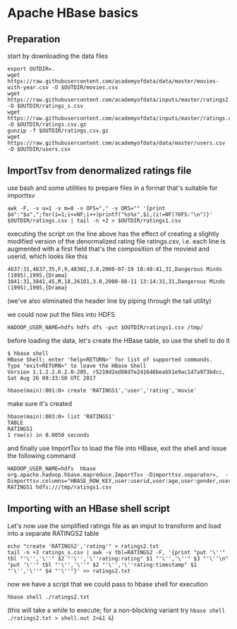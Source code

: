 # Apache HBase basics
## Preparation
start by downloading the data files
```
export OUTDIR=.
wget https://raw.githubusercontent.com/academyofdata/data/master/movies-with-year.csv -O $OUTDIR/movies.csv
wget https://raw.githubusercontent.com/academyofdata/inputs/master/ratings2.csv -O $OUTDIR/ratings_s.csv
wget https://raw.githubusercontent.com/academyofdata/inputs/master/ratings.csv.gz -O $OUTDIR/ratings.csv.gz
gunzip -f $OUTDIR/ratings.csv.gz
wget https://raw.githubusercontent.com/academyofdata/data/master/users.csv -O $OUTDIR/users.csv
```
## ImportTsv from denormalized ratings file
use bash and some utilities to prepare files in a format that's suitable for importtsv 
```
awk -F, -v u=1 -v m=8 -v OFS="," -v ORS="" '{print $m":"$u",";for(i=1;i<=NF;i++)printf("%s%s",$i,(i!=NF)?OFS:"\n")}' $OUTDIR/ratings.csv | tail -n +2 > $OUTDIR/ratings1.csv

```
executing the script on the line above has the effect of creating a slightly modified version of the denormalized rating file ratings.csv, i.e. each line is augmented with a first field that's the composition of the movieid and userid, which looks like this
```
4637:31,4637,35,F,9,48302,3.0,2000-07-19 18:48:41,31,Dangerous Minds (1995),1995,{Drama}
3841:31,3841,45,M,18,26101,3.0,2000-08-11 13:14:31,31,Dangerous Minds (1995),1995,{Drama}
```
(we've also eliminated the header line by piping through the tail utility)

we could now put the files into HDFS
```
HADOOP_USER_NAME=hdfs hdfs dfs -put $OUTDIR/ratings1.csv /tmp/
```
before loading the data, let's create the HBase table, so use the shell to do it
```
$ hbase shell
HBase Shell; enter 'help<RETURN>' for list of supported commands.
Type "exit<RETURN>" to leave the HBase Shell
Version 1.1.2.2.6.2.0-205, r5210d2ed88d7e241646beab51e9ac147a973bdcc, Sat Aug 26 09:33:50 UTC 2017

hbase(main):001:0> create 'RATINGS1','user','rating','movie'
```
make sure it's created
```
hbase(main):003:0> list 'RATINGS1'
TABLE                                                                                                                       
RATINGS1                                                                                                                    
1 row(s) in 0.0050 seconds
```
and finally use ImportTsv to load the file into HBase, exit the shell and issue the following command
```
HADOOP_USER_NAME=hdfs  hbase org.apache.hadoop.hbase.mapreduce.ImportTsv -Dimporttsv.separator=,  -Dimporttsv.columns="HBASE_ROW_KEY,user:userid,user:age,user:gender,user:occupation,user:zip,rating:rating,rating:timestamp,movie:movieid,movie:title,movie:year,movie:genres" RATINGS1 hdfs:///tmp/ratings1.csv
```

## Importing with an HBase shell script
Let's now use the simplified ratings file as an imput to transform and load into a separate RATINGS2 table

```
echo "create 'RATINGS2','rating'" > ratings2.txt
tail -n +2 ratings_s.csv | awk -v tbl=RATINGS2 -F, '{print "put '\''" tbl "'\'','\''" $2 "'\'','\''rating:rating" $1 "'\'','\''" $3 "'\''\n" "put '\''" tbl "'\'','\''" $2 "'\'','\''rating:timestamp" $1 "'\'','\''" $4 "'\''"}' >> ratings2.txt
```
now we have a script that we could pass to hbase shell for execution
```
hbase shell ./ratings2.txt
```
(this will take a while to execute; for a non-blocking variant try ```hbase shell  ./ratings2.txt > shell.out 2>&1 &```)
